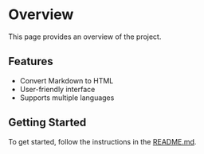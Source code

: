 # Overview

This page provides an overview of the project.

## Features

- Convert Markdown to HTML
- User-friendly interface
- Supports multiple languages

## Getting Started

To get started, follow the instructions in the [README.md](./README.md).
